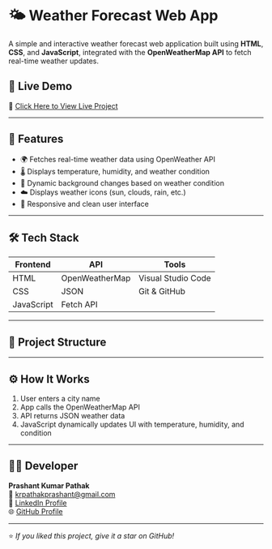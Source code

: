 # 🌤️ Weather Forecast Web App

A simple and interactive weather forecast web application built using **HTML**, **CSS**, and **JavaScript**, integrated with the **OpenWeatherMap API** to fetch real-time weather updates.

## 🚀 Live Demo
🔗 [Click Here to View Live Project](https://prashantpathak11.github.io/weather-forecast-app/)


---

## 🧠 Features
- 🌍 Fetches real-time weather data using OpenWeather API  
- 🌡️ Displays temperature, humidity, and weather condition  
- 🌈 Dynamic background changes based on weather condition  
- ☁️ Displays weather icons (sun, clouds, rain, etc.)  
- 📱 Responsive and clean user interface  

---

## 🛠️ Tech Stack
| Frontend | API | Tools |
|-----------|-----|-------|
| HTML | OpenWeatherMap | Visual Studio Code |
| CSS  | JSON | Git & GitHub |
| JavaScript | Fetch API |  |

---

## 📂 Project Structure


---

## ⚙️ How It Works
1. User enters a city name  
2. App calls the OpenWeatherMap API  
3. API returns JSON weather data  
4. JavaScript dynamically updates UI with temperature, humidity, and condition  

---

## 👨‍💻 Developer
**Prashant Kumar Pathak**  
📧 krpathakprashant@gmail.com  
💼 [LinkedIn Profile](https://linkedin.com/in/prashant-kumar-pathak-781b89217)  
🌐 [GitHub Profile](https://github.com/PrashantPathak)

---

⭐ *If you liked this project, give it a star on GitHub!*
